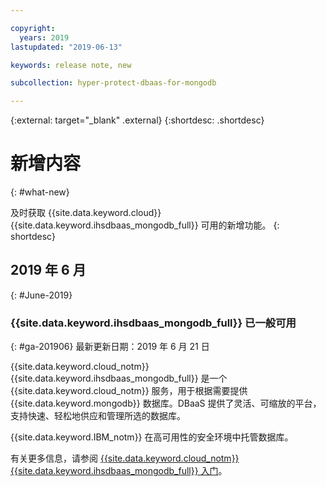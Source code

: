 ```yaml
---

copyright:
  years: 2019
lastupdated: "2019-06-13"

keywords: release note, new

subcollection: hyper-protect-dbaas-for-mongodb

---
```


{:external: target="_blank" .external}
{:shortdesc: .shortdesc}


# 新增内容
{: #what-new}

及时获取 {{site.data.keyword.cloud}} {{site.data.keyword.ihsdbaas_mongodb_full}} 可用的新增功能。
{: shortdesc}

## 2019 年 6 月
{: #June-2019}

### {{site.data.keyword.ihsdbaas_mongodb_full}} 已一般可用
{: #ga-201906}
最新更新日期：2019 年 6 月 21 日

{{site.data.keyword.cloud_notm}} {{site.data.keyword.ihsdbaas_mongodb_full}} 是一个 {{site.data.keyword.cloud_notm}} 服务，用于根据需要提供 {{site.data.keyword.mongodb}} 数据库。DBaaS 提供了灵活、可缩放的平台，支持快速、轻松地供应和管理所选的数据库。


{{site.data.keyword.IBM_notm}} 在高可用性的安全环境中托管数据库。

有关更多信息，请参阅 [{{site.data.keyword.cloud_notm}} {{site.data.keyword.ihsdbaas_mongodb_full}} 入门](/docs/services/hyper-protect-dbaas-for-mongodb?topic=hyper-protect-dbaas-for-mongodb-gettingstarted)。
